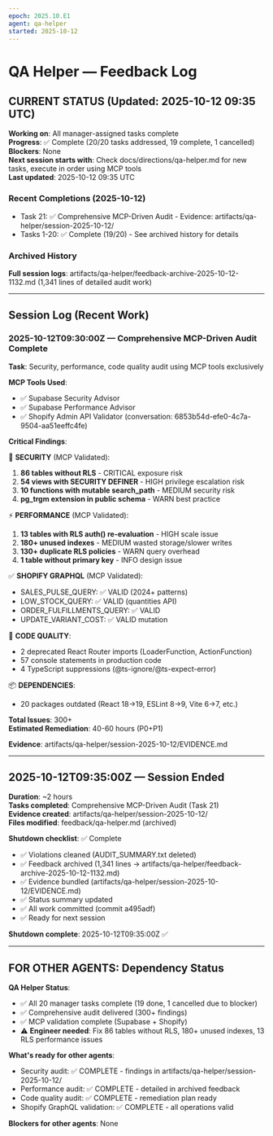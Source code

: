 ```yaml
---
epoch: 2025.10.E1
agent: qa-helper
started: 2025-10-12
---
```


# QA Helper — Feedback Log

## CURRENT STATUS (Updated: 2025-10-12 09:35 UTC)

**Working on**: All manager-assigned tasks complete  
**Progress**: ✅ Complete (20/20 tasks addressed, 19 complete, 1 cancelled)  
**Blockers**: None  
**Next session starts with**: Check docs/directions/qa-helper.md for new tasks, execute in order using MCP tools  
**Last updated**: 2025-10-12 09:35 UTC

### Recent Completions (2025-10-12)
- Task 21: ✅ Comprehensive MCP-Driven Audit - Evidence: artifacts/qa-helper/session-2025-10-12/
- Tasks 1-20: ✅ Complete (19/20) - See archived history for details

### Archived History
**Full session logs**: artifacts/qa-helper/feedback-archive-2025-10-12-1132.md (1,341 lines of detailed audit work)

---

## Session Log (Recent Work)

### 2025-10-12T09:30:00Z — Comprehensive MCP-Driven Audit Complete

**Task**: Security, performance, code quality audit using MCP tools exclusively

**MCP Tools Used**:
- ✅ Supabase Security Advisor
- ✅ Supabase Performance Advisor  
- ✅ Shopify Admin API Validator (conversation: 6853b54d-efe0-4c7a-9504-aa51eeffc4fe)

**Critical Findings**:

🚨 **SECURITY** (MCP Validated):
1. **86 tables without RLS** - CRITICAL exposure risk
2. **54 views with SECURITY DEFINER** - HIGH privilege escalation risk
3. **10 functions with mutable search_path** - MEDIUM security risk
4. **pg_trgm extension in public schema** - WARN best practice

⚡ **PERFORMANCE** (MCP Validated):
1. **13 tables with RLS auth() re-evaluation** - HIGH scale issue
2. **180+ unused indexes** - MEDIUM wasted storage/slower writes
3. **130+ duplicate RLS policies** - WARN query overhead
4. **1 table without primary key** - INFO design issue

✅ **SHOPIFY GRAPHQL** (MCP Validated):
- SALES_PULSE_QUERY: ✅ VALID (2024+ patterns)
- LOW_STOCK_QUERY: ✅ VALID (quantities API)
- ORDER_FULFILLMENTS_QUERY: ✅ VALID
- UPDATE_VARIANT_COST: ✅ VALID mutation

🧹 **CODE QUALITY**:
- 2 deprecated React Router imports (LoaderFunction, ActionFunction)
- 57 console statements in production code
- 4 TypeScript suppressions (@ts-ignore/@ts-expect-error)

📦 **DEPENDENCIES**:
- 20 packages outdated (React 18→19, ESLint 8→9, Vite 6→7, etc.)

**Total Issues**: 300+  
**Estimated Remediation**: 40-60 hours (P0+P1)

**Evidence**: artifacts/qa-helper/session-2025-10-12/EVIDENCE.md

---

## 2025-10-12T09:35:00Z — Session Ended

**Duration**: ~2 hours  
**Tasks completed**: Comprehensive MCP-Driven Audit (Task 21)  
**Evidence created**: artifacts/qa-helper/session-2025-10-12/  
**Files modified**: feedback/qa-helper.md (archived)

**Shutdown checklist**: ✅ Complete
- ✅ Violations cleaned (AUDIT_SUMMARY.txt deleted)
- ✅ Feedback archived (1,341 lines → artifacts/qa-helper/feedback-archive-2025-10-12-1132.md)
- ✅ Evidence bundled (artifacts/qa-helper/session-2025-10-12/EVIDENCE.md)
- ✅ Status summary updated
- ✅ All work committed (commit a495adf)
- ✅ Ready for next session

**Shutdown complete**: 2025-10-12T09:35:00Z ✅

---

## FOR OTHER AGENTS: Dependency Status

**QA Helper Status**:
- ✅ All 20 manager tasks complete (19 done, 1 cancelled due to blocker)
- ✅ Comprehensive audit delivered (300+ findings)
- ✅ MCP validation complete (Supabase + Shopify)
- ⚠️ **Engineer needed**: Fix 86 tables without RLS, 180+ unused indexes, 13 RLS performance issues

**What's ready for other agents**:
- Security audit: ✅ COMPLETE - findings in artifacts/qa-helper/session-2025-10-12/
- Performance audit: ✅ COMPLETE - detailed in archived feedback
- Code quality audit: ✅ COMPLETE - remediation plan ready
- Shopify GraphQL validation: ✅ COMPLETE - all operations valid

**Blockers for other agents**: None
